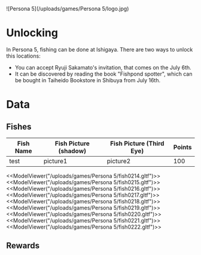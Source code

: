 ![Persona 5](/uploads/games/Persona 5/logo.jpg)

# Unlocking

In Persona 5, fishing can be done at Ishigaya. There are two ways to unlock this
locations:

- You can accept Ryuji Sakamato's invitation, that comes on the July 6th.
- It can be discovered by reading the book "Fishpond spotter", which can be
  bought in Taiheido Bookstore in Shibuya from July 16th.

# Data

## Fishes

Fish Name | Fish Picture (shadow) | Fish Picture (Third Eye) | Points
----------|-----------------------|--------------------------|----------
test | picture1 | picture2 | 100

<<ModelViewer("/uploads/games/Persona 5/fish0214.gltf")>>
<<ModelViewer("/uploads/games/Persona 5/fish0215.gltf")>>
<<ModelViewer("/uploads/games/Persona 5/fish0216.gltf")>>
<<ModelViewer("/uploads/games/Persona 5/fish0217.gltf")>>
<<ModelViewer("/uploads/games/Persona 5/fish0218.gltf")>>
<<ModelViewer("/uploads/games/Persona 5/fish0219.gltf")>>
<<ModelViewer("/uploads/games/Persona 5/fish0220.gltf")>>
<<ModelViewer("/uploads/games/Persona 5/fish0221.gltf")>>
<<ModelViewer("/uploads/games/Persona 5/fish0222.gltf")>>


## Rewards
